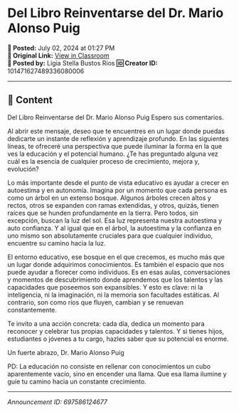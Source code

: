 # Del Libro Reinventarse del Dr. Mario Alonso Puig

**📅 Posted:** July 02, 2024 at 01:27 PM  
**🔗 Original Link:** [View in Classroom](https://classroom.google.com/c/Njk1MDgxNzAyMTIx/p/Njk3NTg2MTI0Njc3)  
**👤 Posted by:** Ligia Stella Bustos Rios
**🆔 Creator ID:** 101471627489336080006

---

## 📝 Content

Del Libro Reinventarse del Dr. Mario Alonso Puig
Espero sus comentarios. 

Al abrir este mensaje, deseo que te encuentres en un lugar donde puedas dedicarte un instante de reflexión y aprendizaje profundo. En las siguientes líneas, te ofreceré una perspectiva que puede iluminar la forma en la que ves la educación y el potencial humano. ¿Te has preguntado alguna vez cuál es la esencia de cualquier proceso de crecimiento, mejora y, evolución?

Lo más importante desde el punto de vista educativo es ayudar a crecer en autoestima y en autonomía. Imagina por un momento que cada persona es como un árbol en un extenso bosque. Algunos árboles crecen altos y rectos, otros se expanden con ramas extendidas, y otros, quizás, tienen raíces que se hunden profundamente en la tierra. Pero todos, sin excepción, buscan la luz del sol. Esa luz representa nuestra autoestima y auto confianza. Y al igual que en el árbol, la autoestima y la confianza en uno mismo son absolutamente cruciales para que cualquier individuo, encuentre su camino hacia la luz.

El entorno educativo, ese bosque en el que crecemos, es mucho más que un lugar donde adquirimos conocimientos. Es también el espacio que nos puede ayudar a florecer como individuos. Es en esas aulas, conversaciones y momentos de descubrimiento donde aprendemos que los talentos y las capacidades que poseemos son expansibles. Y esto es clave: ni la inteligencia, ni la imaginación, ni la memoria son facultades estáticas. Al contrario, son como ríos que fluyen, cambian y se renuevan constantemente.

Te invito a una acción concreta: cada día, dedica un momento para reconocer y celebrar tus propias capacidades y talentos. Y si tienes hijos, estudiantes o jóvenes a tu cargo, hazles saber que su potencial es enorme.

Un fuerte abrazo,
Dr. Mario Alonso Puig

PD: La educación no consiste en rellenar con conocimientos un cubo aparentemente vacío, sino en encender una llama. Que esa llama ilumine y guíe tu camino hacia un constante crecimiento.



---

*Announcement ID: 697586124677*
